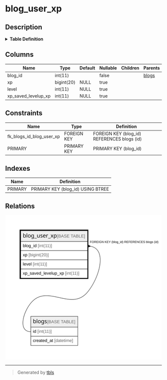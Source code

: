 # blog_user_xp

## Description

<details>
<summary><strong>Table Definition</strong></summary>

```sql
CREATE TABLE `blog_user_xp` (
  `blog_id` int(11) NOT NULL,
  `xp` bigint(20) DEFAULT NULL,
  `level` int(11) DEFAULT NULL,
  `xp_saved_levelup_xp` int(11) DEFAULT NULL,
  PRIMARY KEY (`blog_id`),
  CONSTRAINT `fk_blogs_id_blog_user_xp` FOREIGN KEY (`blog_id`) REFERENCES `blogs` (`id`) ON DELETE CASCADE ON UPDATE CASCADE
) ENGINE=InnoDB DEFAULT CHARSET=utf8mb4
```

</details>

## Columns

| Name | Type | Default | Nullable | Children | Parents | Comment |
| ---- | ---- | ------- | -------- | -------- | ------- | ------- |
| blog_id | int(11) |  | false |  | [blogs](blogs.md) |  |
| xp | bigint(20) | NULL | true |  |  |  |
| level | int(11) | NULL | true |  |  |  |
| xp_saved_levelup_xp | int(11) | NULL | true |  |  |  |

## Constraints

| Name | Type | Definition |
| ---- | ---- | ---------- |
| fk_blogs_id_blog_user_xp | FOREIGN KEY | FOREIGN KEY (blog_id) REFERENCES blogs (id) |
| PRIMARY | PRIMARY KEY | PRIMARY KEY (blog_id) |

## Indexes

| Name | Definition |
| ---- | ---------- |
| PRIMARY | PRIMARY KEY (blog_id) USING BTREE |

## Relations

![er](blog_user_xp.svg)

---

> Generated by [tbls](https://github.com/k1LoW/tbls)
